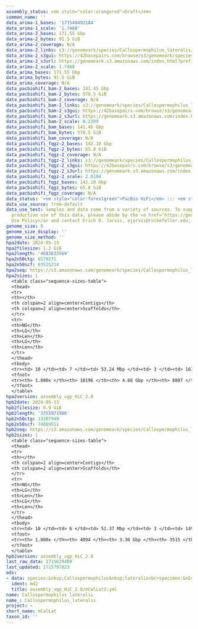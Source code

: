 ```yaml
---
assembly_status: <em style="color:orangered">Draft</em>
common_name: ''
data_arima-1_bases: '171548492184'
data_arima-1_scale: '1.7468'
data_arima-2_bases: 171.55 Gbp
data_arima-2_bytes: 91.5 GiB
data_arima-2_coverage: N/A
data_arima-2_links: s3://genomeark/species/Callospermophilus_lateralis/mCalLat2/genomic_data/arima/<br>
data_arima-2_s3gui: https://42basepairs.com/browse/s3/genomeark/species/Callospermophilus_lateralis/mCalLat2/genomic_data/arima/
data_arima-2_s3url: https://genomeark.s3.amazonaws.com/index.html?prefix=species/Callospermophilus_lateralis/mCalLat2/genomic_data/arima/
data_arima-2_scale: 1.7468
data_arima_bases: 171.55 Gbp
data_arima_bytes: 91.5 GiB
data_arima_coverage: N/A
data_pacbiohifi_bam-2_bases: 141.45 Gbp
data_pacbiohifi_bam-2_bytes: 570.5 GiB
data_pacbiohifi_bam-2_coverage: N/A
data_pacbiohifi_bam-2_links: s3://genomeark/species/Callospermophilus_lateralis/mCalLat2/genomic_data/pacbio_hifi/<br>
data_pacbiohifi_bam-2_s3gui: https://42basepairs.com/browse/s3/genomeark/species/Callospermophilus_lateralis/mCalLat2/genomic_data/pacbio_hifi/
data_pacbiohifi_bam-2_s3url: https://genomeark.s3.amazonaws.com/index.html?prefix=species/Callospermophilus_lateralis/mCalLat2/genomic_data/pacbio_hifi/
data_pacbiohifi_bam-2_scale: 0.2309
data_pacbiohifi_bam_bases: 141.45 Gbp
data_pacbiohifi_bam_bytes: 570.5 GiB
data_pacbiohifi_bam_coverage: N/A
data_pacbiohifi_fqgz-2_bases: 142.10 Gbp
data_pacbiohifi_fqgz-2_bytes: 65.8 GiB
data_pacbiohifi_fqgz-2_coverage: N/A
data_pacbiohifi_fqgz-2_links: s3://genomeark/species/Callospermophilus_lateralis/mCalLat2/genomic_data/pacbio_hifi/<br>
data_pacbiohifi_fqgz-2_s3gui: https://42basepairs.com/browse/s3/genomeark/species/Callospermophilus_lateralis/mCalLat2/genomic_data/pacbio_hifi/
data_pacbiohifi_fqgz-2_s3url: https://genomeark.s3.amazonaws.com/index.html?prefix=species/Callospermophilus_lateralis/mCalLat2/genomic_data/pacbio_hifi/
data_pacbiohifi_fqgz-2_scale: 2.0104
data_pacbiohifi_fqgz_bases: 142.10 Gbp
data_pacbiohifi_fqgz_bytes: 65.8 GiB
data_pacbiohifi_fqgz_coverage: N/A
data_status: '<em style="color:forestgreen">PacBio HiFi</em> ::: <em style="color:forestgreen">Arima</em>'
data_use_source: from-default
data_use_text: Samples and data come from a variety of sources. To support fair and
  productive use of this data, please abide by the <a href="https://genome10k.soe.ucsc.edu/data-use-policies/">Data
  Use Policy</a> and contact Erich D. Jarvis, ejarvis@rockefeller.edu, with any questions.
genome_size: 0
genome_size_display: ''
genome_size_method: ''
hpa2date: 2024-05-13
hpa2filesize: 1.2 GiB
hpa2length: '4683833569'
hpa2n50ctg: 6579271
hpa2n50scf: 63525214
hpa2seq: https://s3.amazonaws.com/genomeark/species/Callospermophilus_lateralis/mCalLat2/assembly_vgp_HiC_2.0/mCalLat2.HiC.hap1.20240513.fasta.gz
hpa2sizes: |
  <table class="sequence-sizes-table">
  <thead>
  <tr>
  <th></th>
  <th colspan=2 align=center>Contigs</th>
  <th colspan=2 align=center>Scaffolds</th>
  </tr>
  <tr>
  <th>NG</th>
  <th>LG</th>
  <th>Len</th>
  <th>LG</th>
  <th>Len</th>
  </tr>
  </thead>
  <tbody>
  <tr><td> 10 </td><td> 7 </td><td> 53.24 Mbp </td><td> 3 </td><td> 161.39 Mbp </td></tr><tr><td> 20 </td><td> 19 </td><td> 32.22 Mbp </td><td> 6 </td><td> 133.72 Mbp </td></tr><tr><td> 30 </td><td> 36 </td><td> 21.53 Mbp </td><td> 10 </td><td> 113.85 Mbp </td></tr><tr><td> 40 </td><td> 64 </td><td> 13.13 Mbp </td><td> 14 </td><td> 85.28 Mbp </td></tr><tr style="background-color:#cccccc;"><td> 50 </td><td> 116 </td><td style="background-color:#88ff88;"> 6.58 Mbp </td><td> 21 </td><td style="background-color:#88ff88;"> 63.53 Mbp </td></tr><tr><td> 60 </td><td> 218 </td><td> 3.15 Mbp </td><td> 54 </td><td> 6.37 Mbp </td></tr><tr><td> 70 </td><td> 451 </td><td> 1.39 Mbp </td><td> 200 </td><td> 1.80 Mbp </td></tr><tr><td> 80 </td><td> 937 </td><td> 0.69 Mbp </td><td> 607 </td><td> 0.79 Mbp </td></tr><tr><td> 90 </td><td> 2092 </td><td> 219.12 Kbp </td><td> 1609 </td><td> 261.97 Kbp </td></tr><tr><td> 100 </td><td> 10196 </td><td> 7.43 Kbp </td><td> 8807 </td><td> 7.43 Kbp </td></tr></tbody>
  <tfoot>
  <tr><th> 1.000x </th><th> 10196 </th><th> 4.68 Gbp </th><th> 8807 </th><th> 4.68 Gbp </th></tr>
  </tfoot>
  </table>
hpa2version: assembly_vgp_HiC_2.0
hpb2date: 2024-05-13
hpb2filesize: 0.9 GiB
hpb2length: '3355971986'
hpb2n50ctg: 13207949
hpb2n50scf: 74689511
hpb2seq: https://s3.amazonaws.com/genomeark/species/Callospermophilus_lateralis/mCalLat2/assembly_vgp_HiC_2.0/mCalLat2.HiC.hap2.20240513.fasta.gz
hpb2sizes: |
  <table class="sequence-sizes-table">
  <thead>
  <tr>
  <th></th>
  <th colspan=2 align=center>Contigs</th>
  <th colspan=2 align=center>Scaffolds</th>
  </tr>
  <tr>
  <th>NG</th>
  <th>LG</th>
  <th>Len</th>
  <th>LG</th>
  <th>Len</th>
  </tr>
  </thead>
  <tbody>
  <tr><td> 10 </td><td> 6 </td><td> 51.37 Mbp </td><td> 3 </td><td> 149.48 Mbp </td></tr><tr><td> 20 </td><td> 13 </td><td> 38.72 Mbp </td><td> 5 </td><td> 132.47 Mbp </td></tr><tr><td> 30 </td><td> 23 </td><td> 28.21 Mbp </td><td> 8 </td><td> 112.95 Mbp </td></tr><tr><td> 40 </td><td> 36 </td><td> 21.39 Mbp </td><td> 11 </td><td> 89.56 Mbp </td></tr><tr style="background-color:#cccccc;"><td> 50 </td><td> 56 </td><td style="background-color:#88ff88;"> 13.21 Mbp </td><td> 15 </td><td style="background-color:#88ff88;"> 74.69 Mbp </td></tr><tr><td> 60 </td><td> 90 </td><td> 7.60 Mbp </td><td> 20 </td><td> 62.33 Mbp </td></tr><tr><td> 70 </td><td> 159 </td><td> 3.47 Mbp </td><td> 30 </td><td> 14.96 Mbp </td></tr><tr><td> 80 </td><td> 319 </td><td> 1.34 Mbp </td><td> 89 </td><td> 2.41 Mbp </td></tr><tr><td> 90 </td><td> 806 </td><td> 388.97 Kbp </td><td> 442 </td><td> 474.34 Kbp </td></tr><tr><td> 100 </td><td> 4094 </td><td> 3.72 Kbp </td><td> 3515 </td><td> 3.72 Kbp </td></tr></tbody>
  <tfoot>
  <tr><th> 1.000x </th><th> 4094 </th><th> 3.36 Gbp </th><th> 3515 </th><th> 3.36 Gbp </th></tr>
  </tfoot>
  </table>
hpb2version: assembly_vgp_HiC_2.0
last_raw_data: 1715629489
last_updated: 1715707823
mds:
- data: species:&nbsp;Callospermophilus&nbsp;lateralis<br>specimen:&nbsp;mCalLat2<br>projects:&nbsp;<br>&nbsp;&nbsp;-&nbsp;vgp<br>assembled_by_group:&nbsp;Rockefeller<br>data_location:&nbsp;S3<br>release_to:&nbsp;S3<br>combine_for_curation:&nbsp;true<br>hap1:&nbsp;s3://genomeark/species/Callospermophilus_lateralis/mCalLat2/assembly_vgp_HiC_2.0/mCalLat2.HiC.hap1.20240513.fasta.gz<br>hap2:&nbsp;s3://genomeark/species/Callospermophilus_lateralis/mCalLat2/assembly_vgp_HiC_2.0/mCalLat2.HiC.hap2.20240513.fasta.gz<br>pretext_hap1:&nbsp;s3://genomeark/species/Callospermophilus_lateralis/mCalLat2/assembly_vgp_HiC_2.0/evaluation/hap1/pretext/mCalLat2_hap1_s2.pretext<br>pretext_hap2:&nbsp;s3://genomeark/species/Callospermophilus_lateralis/mCalLat2/assembly_vgp_HiC_2.0/evaluation/hap2/pretext/mCalLat2_hap2_s2.pretext<br>kmer_spectra_img:&nbsp;s3://genomeark/species/Callospermophilus_lateralis/mCalLat2/assembly_vgp_HiC_2.0/evaluation/merqury/mCalLat2_png/<br>pacbio_read_dir:&nbsp;s3://genomeark/species/Callospermophilus_lateralis/mCalLat2/genomic_data/pacbio_hifi/<br>pacbio_read_type:&nbsp;hifi<br>hic_read_dir:&nbsp;s3://genomeark/species/Callospermophilus_lateralis/mCalLat2/genomic_data/arima/<br>pipeline:&nbsp;<br>&nbsp;&nbsp;-&nbsp;hifiasm&nbsp;(0.19.8+galaxy0)<br>&nbsp;&nbsp;-&nbsp;purge_dups&nbsp;(1.2.6+galaxy0)<br>&nbsp;&nbsp;-&nbsp;yahs&nbsp;(1.2a.2+galaxy1)<br>notes:&nbsp;This&nbsp;was&nbsp;a&nbsp;Hifiasm-HiC&nbsp;assembly&nbsp;of&nbsp;mCalLat2,&nbsp;resulting&nbsp;in&nbsp;two&nbsp;complete&nbsp;haplotypes.&nbsp;Hap1&nbsp;underwent&nbsp;purging.&nbsp;HiC&nbsp;scaffolding&nbsp;was&nbsp;performed&nbsp;with&nbsp;YaHS.&nbsp;&nbsp;The&nbsp;HiC&nbsp;prep&nbsp;kit&nbsp;used&nbsp;was&nbsp;Arima&nbsp;library&nbsp;prep.&nbsp;The&nbsp;HiC&nbsp;reads&nbsp;needed&nbsp;to&nbsp;have&nbsp;5&nbsp;bp&nbsp;trimmed&nbsp;from&nbsp;the&nbsp;5'&nbsp;end&nbsp;due&nbsp;to&nbsp;adapter&nbsp;left&nbsp;over&nbsp;from&nbsp;the&nbsp;Arima&nbsp;library&nbsp;prep&nbsp;kit.&nbsp;<br>
  ident: md2
  title: assembly_vgp_HiC_2.0/mCalLat2.yml
name: Callospermophilus lateralis
name_: Callospermophilus_lateralis
project: ~
short_name: mCalLat
taxon_id: ''
---
```

